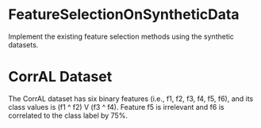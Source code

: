 # FeatureSelectionOnSyntheticData
Implement the existing feature selection methods using the synthetic datasets.

# CorrAL Dataset
The CorrAL dataset has six binary features (i.e., f1, f2, f3, f4, f5, f6), and its class values is (f1 ^ f2) V (f3 ^ f4).
Feature f5 is irrelevant and f6 is correlated to the class label by 75%.
